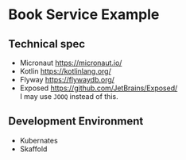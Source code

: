 # Book Service Example

## Technical spec
* Micronaut <https://micronaut.io/>
* Kotlin <https://kotlinlang.org/>
* Flyway <https://flywaydb.org/>
* Exposed <https://github.com/JetBrains/Exposed/>  
  I may use `JOOQ` instead of this.

## Development Environment
* Kubernates
* Skaffold